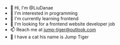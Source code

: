 - 👋 Hi, I'm @LiuDanae
- 👀 I'm interested in programming
- 🌱 I'm currently learning frontend
- 💞️ I'm looking for a frontend website developer job
- 📫 Reach me at jump-tiger@outlook.com
- 🤩 I have a cat his name is Jump Tiger
<!---
LiuDanae/LiuDanae is a ✨ special ✨ repository because its `README.md` (this file) appears on your GitHub profile.
You can click the Preview link to take a look at your changes.
--->
